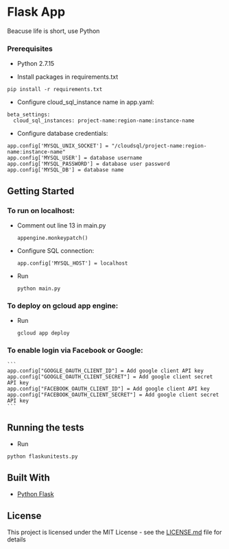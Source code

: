 # Flask App

Beacuse life is short, use Python

### Prerequisites

* Python 2.7.15

* Install packages in requirements.txt
```
pip install -r requirements.txt
```

* Configure cloud_sql_instance name in app.yaml:
```
beta_settings:
  cloud_sql_instances: project-name:region-name:instance-name
```

* Configure database credentials:
```
app.config['MYSQL_UNIX_SOCKET'] = "/cloudsql/project-name:region-name:instance-name"
app.config['MYSQL_USER'] = database username
app.config['MYSQL_PASSWORD'] = database user password
app.config['MYSQL_DB'] = database name
```

## Getting Started

### To run on localhost:
    
* Comment out line 13 in main.py
    ```
    appengine.monkeypatch()
    ```
* Configure SQL connection:
    ```
    app.config['MYSQL_HOST'] = localhost
    ```
* Run
    ```
    python main.py
    ```

### To deploy on gcloud app engine:
* Run
    ```
    gcloud app deploy
    ```
### To enable login via Facebook or Google:

    ```
    app.config["GOOGLE_OAUTH_CLIENT_ID"] = Add google client API key
    app.config["GOOGLE_OAUTH_CLIENT_SECRET"] = Add google client secret API key
    app.config["FACEBOOK_OAUTH_CLIENT_ID"] = Add google client API key
    app.config["FACEBOOK_OAUTH_CLIENT_SECRET"] = Add google client secret API key
    ```

## Running the tests

* Run
```
python flaskunitests.py
```

## Built With

* [Python Flask](http://flask.pocoo.org/)

## License

This project is licensed under the MIT License - see the [LICENSE.md](LICENSE.md) file for details